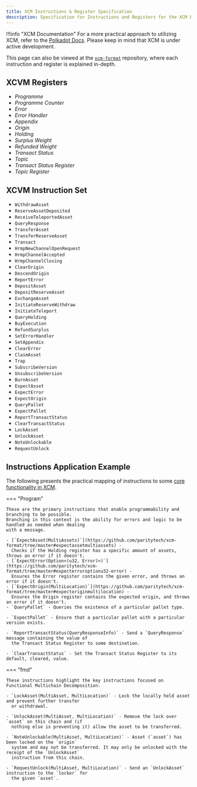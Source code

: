 ```yaml
---
title: XCM Instructions & Register Specification
description: Specification for Instructions and Registers for the XCM Format.
---
```


!!!info "XCM Documentation"
    For a more practical approach to utilizing XCM, refer to the [Polkadot Docs](https://docs.polkadot.com/develop/interoperability/intro-to-xcm/). Please keep in mind that XCM is under active development.

This page can also be viewed at the [`xcm-format`](https://github.com/paritytech/xcm-format)
repository, where each instruction and register is explained in-depth.

## XCVM Registers

- _Programme_
- _Programme Counter_
- _Error_
- _Error Handler_
- _Appendix_
- _Origin_
- _Holding_
- _Surplus Weight_
- _Refunded Weight_
- _Transact Status_
- _Topic_
- _Transact Status Register_
- _Topic Register_

## XCVM Instruction Set

- `WithdrawAsset`
- `ReserveAssetDeposited`
- `ReceiveTeleportedAsset`
- `QueryResponse`
- `TransferAsset`
- `TransferReserveAsset`
- `Transact`
- `HrmpNewChannelOpenRequest`
- `HrmpChannelAccepted`
- `HrmpChannelClosing`
- `ClearOrigin`
- `DescendOrigin`
- `ReportError`
- `DepositAsset`
- `DepositReserveAsset`
- `ExchangeAsset`
- `InitiateReserveWithdraw`
- `InitiateTeleport`
- `QueryHolding`
- `BuyExecution`
- `RefundSurplus`
- `SetErrorHandler`
- `SetAppendix`
- `ClearError`
- `ClaimAsset`
- `Trap`
- `SubscribeVersion`
- `UnsubscribeVersion`
- `BurnAsset`
- `ExpectAsset`
- `ExpectError`
- `ExpectOrigin`
- `QueryPallet`
- `ExpectPallet`
- `ReportTransactStatus`
- `ClearTransactStatus`
- `LockAsset`
- `UnlockAsset`
- `NoteUnlockable`
- `RequestUnlock`

## Instructions Application Example

The following presents the practical mapping of instructions to some
[core functionality in XCM](./learn-xcm.md#core-functionality-of-xcm).

=== "Program"

    These are the primary instructions that enable programmability and branching to be possible.
    Branching in this context is the ability for errors and logic to be handled as needed when dealing
    with a message.

    - [`ExpectAsset(MultiAssets)`](https://github.com/paritytech/xcm-format/tree/master#expectassetmultiassets) -
      Checks if the Holding register has a specific amount of assets, throws an error if it doesn't.
    - [`ExpectError(Option<(u32, Error)>)`](https://github.com/paritytech/xcm-format/tree/master#expecterroroptionu32-error) -
      Ensures the Error register contains the given error, and throws an error if it doesn't.
    - [`ExpectOrigin(MultiLocation)`](https://github.com/paritytech/xcm-format/tree/master#expectoriginmultilocation) -
      Ensures the Origin register contains the expected origin, and throws an error if it doesn't.
    - `QueryPallet` - Queries the existence of a particular pallet type.

    - `ExpectPallet` - Ensure that a particular pallet with a particular version exists.

    - `ReportTransactStatus(QueryResponseInfo)` - Send a `QueryResponse` message containing the value of
      the Transact Status Register to some destination.

    - `ClearTransactStatus` - Set the Transact Status Register to its default, cleared, value.

=== "fmd"

    These instructions highlight the key instructions focused on Functional Multichain Decomposition.

    - `LockAsset(MultiAsset, MultiLocation)` - Lock the locally held asset and prevent further transfer
      or withdrawal.

    - `UnlockAsset(MultiAsset, MultiLocation)` - Remove the lock over `asset` on this chain and (if
      nothing else is preventing it) allow the asset to be transferred.

    - `NoteUnlockable(MultiAsset, MultiLocation)` - Asset (`asset`) has been locked on the `origin`
      system and may not be transferred. It may only be unlocked with the receipt of the `UnlockAsset`
      instruction from this chain.

    - `RequestUnlock(MultiAsset, MultiLocation)` - Send an `UnlockAsset` instruction to the `locker` for
      the given `asset`.
